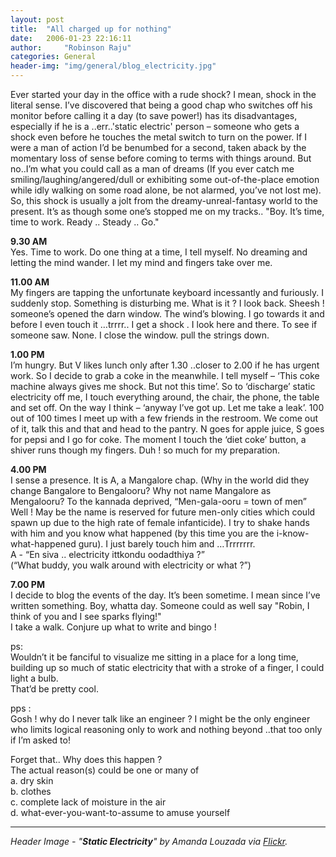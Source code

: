 ```yaml
---
layout: post
title:  "All charged up for nothing"
date:   2006-01-23 22:16:11
author:     "Robinson Raju"
categories: General 
header-img: "img/general/blog_electricity.jpg"
---
```


Ever started your day in the office with a rude shock? I mean, shock in the literal sense. I’ve discovered that being a good chap who switches off his monitor before calling it a day (to save power!) has its disadvantages, especially if he is a ..err..'static electric' person – someone who gets a shock even before he touches the metal switch to turn on the power. If I were a man of action I’d be benumbed for a second, taken aback by the momentary loss of sense before coming to terms with things around. But no..I’m what you could call as a man of dreams (If you ever catch me smiling/laughing/angered/dull or exhibiting some out-of-the-place emotion while idly walking on some road alone, be not alarmed, you’ve not lost me). So, this shock is usually a jolt from the dreamy-unreal-fantasy world to the present. It’s as though some one’s stopped me on my tracks.. "Boy. It’s time, time to work. Ready .. Steady .. Go."

**9.30 AM**<br>
Yes. Time to work. Do one thing at a time, I tell myself. No dreaming and letting the mind wander. I let my mind and fingers take over me.

**11.00 AM**<br>
My fingers are tapping the unfortunate keyboard incessantly and furiously. I suddenly stop. Something is disturbing me. What is it ? I look back. Sheesh ! someone’s opened the darn window. The wind’s blowing. I go towards it and before I even touch it …trrrr.. I get a shock . I look here and there. To see if someone saw. None. I close the window. pull the strings down.

**1.00 PM**<br>
I’m hungry. But V likes lunch only after 1.30 ..closer to 2.00 if he has urgent work. So I decide to grab a coke in the meanwhile. I tell myself – ‘This coke machine always gives me shock. But not this time’. So to ‘discharge’ static electricity off me, I touch everything around, the chair, the phone, the table and set off. On the way I think – ‘anyway I’ve got up. Let me take a leak’. 100 out of 100 times I meet up with a few friends in the restroom. We come out of it, talk this and that and head to the pantry. N goes for apple juice, S goes for pepsi and I go for coke. The moment I touch the ‘diet coke’ button, a shiver runs though my fingers. Duh ! so much for my preparation.

**4.00 PM**<br>
I sense a presence. It is A, a Mangalore chap. (Why in the world did they change Bangalore to Bengalooru? Why not name Mangalore as Mengalooru? To the kannada deprived, “Men-gala-ooru = town of men” Well ! May be the name is reserved for future men-only cities which could spawn up due to the high rate of female infanticide). I try to shake hands with him and you know what happened (by this time you are the i-know-what-happened guru). I just barely touch him and …Trrrrrrr.<br>
A - “En siva .. electricity ittkondu oodadthiya ?”<br>
(“What buddy, you walk around with electricity or what ?”)

**7.00 PM**<br>
I decide to blog the events of the day. It’s been sometime. I mean since I’ve written something. Boy, whatta day. Someone could as well say "Robin, I think of you and I see sparks flying!" <br>
I take a walk. Conjure up what to write and bingo !

ps: <br>
Wouldn’t it be fanciful to visualize me sitting in a place for a long time, building up so much of static electricity that with a stroke of a finger, I could light a bulb. <br>
That’d be pretty cool.

pps :<br>
Gosh ! why do I never talk like an engineer ? I might be the only engineer who limits logical reasoning only to work and nothing beyond ..that too only if I’m asked to! <br>

Forget that.. Why does this happen ? <br>
The actual reason(s) could be one or many of<br>
a. dry skin<br>
b. clothes<br>
c. complete lack of moisture in the air<br>
d. what-ever-you-want-to-assume to amuse yourself 

---
_Header Image - "**Static Electricity**" by Amanda Louzada via [Flickr](https://flic.kr/p/9Yg6SB)._



